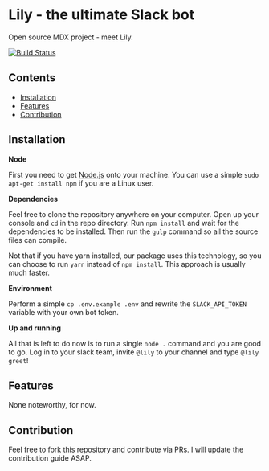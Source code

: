 # Lily - the ultimate Slack bot

Open source MDX project - meet Lily.

[![Build Status](https://travis-ci.org/MDX-CS/lily.svg?branch=master)](https://travis-ci.org/MDX-CS/lily)

## Contents

- [Installation](#installation)
- [Features](#features)
- [Contribution](#contribution)

## Installation

__Node__

First you need to get [Node.js](https://nodejs.org/en/) onto your machine. You can use a simple `sudo apt-get install npm` if you are a Linux user.

__Dependencies__

Feel free to clone the repository anywhere on your computer. Open up your console and `cd` in the repo directory. Run `npm install` and wait for the dependencies to be installed. Then run the `gulp` command so all the source files can compile.

Not that if you have yarn installed, our package uses this technology, so you can choose to run `yarn` instead of `npm install`. This approach is usually much faster.

__Environment__

Perform a simple `cp .env.example .env` and rewrite the `SLACK_API_TOKEN` variable with your own bot token.

__Up and running__

All that is left to do now is to run a single `node .` command and you are good to go. Log in to your slack team, invite `@lily` to your channel and type `@lily greet`!

## Features

None noteworthy, for now.

## Contribution

Feel free to fork this repository and contribute via PRs. I will update the contribution guide ASAP.
